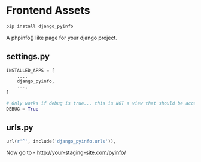 # Frontend Assets
```bash
pip install django_pyinfo
```

A phpinfo() like page for your django project.

## settings.py
```python
INSTALLED_APPS = [
    ...,
    django_pyinfo,
    ...,
]

# Only works if debug is true... this is NOT a view that should be accessible in production.
DEBUG = True
```

## urls.py
```python
url(r'^', include('django_pyinfo.urls')),
```

Now go to - http://your-staging-site.com/pyinfo/